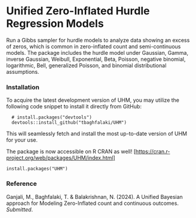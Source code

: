 # Unified Zero-Inflated Hurdle Regression Models
Run a Gibbs sampler for hurdle models to analyze data showing an excess of zeros, which is common in zero-inflated count and semi-continuous models. The package includes the hurdle model under Gaussian, Gamma, inverse Gaussian, Weibull, Exponential, Beta, Poisson, negative binomial, logarithmic, Bell, generalized Poisson, and binomial distributional assumptions.


### Installation
To acquire the latest development version of UHM, you may utilize the following code snippet to install it directly from GitHub:

```
  # install.packages("devtools")
  devtools::install_github("tbaghfalaki/UHM")
```
This will seamlessly fetch and install the most up-to-date version of UHM for your use.

The package is now accessible on R CRAN as well! [https://cran.r-project.org/web/packages/UHM/index.html]
```
install.packages("UHM")
```

### Reference 
Ganjali, M., Baghfalaki, T. & Balakrishnan, N. (2024). A Unified Bayesian approach for Modeling Zero-Inflated count and continuous outcomes. *Submitted*.
